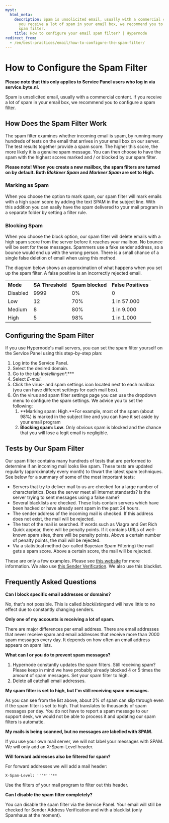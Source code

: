 ```yaml
---
myst:
  html_meta:
    description: Spam is unsolicited email, usually with a commercial content. If
      you receive a lot of spam in your email box, we recommend you to configure a
      spam filter.
    title: How to configure your email spam filter? | Hypernode
redirect_from:
  - /en/best-practices/email/how-to-configure-the-spam-filter/
---
```


<!-- source: https://support.hypernode.com/en/best-practices/email/how-to-configure-the-spam-filter/ -->

# How to Configure the Spam Filter

**Please note that this only applies to Service Panel users who log in via service.byte.nl.**

Spam is unsolicited email, usually with a commercial content. If you receive a lot of spam in your email box, we recommend you to configure a spam filter.

## How Does the Spam Filter Work

The spam filter examines whether incoming email is spam, by running many hundreds of tests on the email that arrives in your email box on our server. The test results together provide a spam score. The higher this score, the more likely it is a genuine spam message. You can then choose to have the spam with the highest scores marked and / or blocked by our spam filter.

**Please note! When you create a new mailbox, the spam filters are turned on by default. Both *Blokkeer Spam* and *Markeer Spam* are set to High.**

### Marking as Spam

When you choose the option to mark spam, our spam filter will mark emails with a high spam score by adding the text SPAM in the subject line. With this addition you can easily have the spam delivered to your mail program in a separate folder by setting a filter rule.

### Blocking Spam

When you choose the block option, our spam filter will delete emails with a high spam score from the server before it reaches your mailbox. No bounce will be sent for these messages. Spammers use a fake sender address, so a bounce would end up with the wrong person. There is a small chance of a single false deletion of email when using this method.

The diagram below shows an approximation of what happens when you set up the spam filter. A false positive is an incorrectly rejected email.

|          |                  |                  |                     |
| -------- | ---------------- | ---------------- | ------------------- |
| **Mode** | **SA Threshold** | **Spam blocked** | **False Positives** |
| Disabled | 9999             | 0%               | 0                   |
| Low      | 12               | 70%              | 1 in 57.000         |
| Medium   | 8                | 80%              | 1 in 9.000          |
| High     | 5                | 98%              | 1 in 1.000          |

## Configuring the Spam Filter

If you use Hypernode's mail servers, you can set the spam filter yourself on the Service Panel using this step-by-step plan:

1. Log into the Service Panel.
1. Select the desired domain.
1. Go to the tab *Instellingen*\*.\*\*\*
1. Select *E-mail*.
1. Click the virus- and spam settings icon located next to each mailbox (you can have different settings for each mail box).
1. On the virus and spam filter settings page you can use the dropdown menu to configure the spam settings. We advice you to set the following:
   1. \*\*Marking spam: High.\*\*For example, most of the spam (about 98%) is marked in the subject line and you can have it set aside by your email program
   1. **Blocking spam: Low**. Only obvious spam is blocked and the chance that you will lose a legit email is negligible.

## Tests by Our Spam Filter

Our spam filter contains many hundreds of tests that are performed to determine if an incoming mail looks like spam. These tests are updated regularly (approximately every month) to thwart the latest spam techniques. See below for a summary of some of the most important tests:

- Servers that try to deliver mail to us are checked for a large number of characteristics. Does the server meet all internet standards? Is the server trying to sent messages using a false name?
- Several blacklists are checked. These lists contain servers which have been hacked or have already sent spam in the past 24 hours.
- The sender address of the incoming mail is checked. If this address does not exist, the mail will be rejected.
- The text of the mail is searched. If words such as Viagra and Get Rich Quick appear, there will be penalty points. If it contains URLs of well-known spam sites, there will be penalty points. Above a certain number of penalty points, the mail will be rejected.
- Via a statistical method (so-called Bayesian Spam Filtering) the mail gets a spam score. Above a certain score, the mail will be rejected.

These are only a few examples. Please see [this website](http://www.spamassassin.org/) for more information. We also use [this Sender Verification](http://www.postfix.org/). We also use this blacklist.

## Frequently Asked Questions

**Can I block specific email addresses or domains?**

No, that's not possible. This is called *blacklisting*and will have little to no effect due to constantly changing senders.

**Only one of my accounts is receiving a lot of spam.**

There are major differences per email address. There are email addresses that never receive spam and email addresses that receive more than 2000 spam messages every day. It depends on how often an email address appears on spam lists.

**What can I or you do to prevent spam messages?**

1. Hypernode constantly updates the spam filters. Still receiving spam? Please keep in mind we have probably already blocked 4 or 5 times the amount of spam messages. Set your spam filter to high.
1. Delete all catchall email addresses.

**My spam filter is set to high, but I'm still receiving spam messages.**

As you can see from the list above, about 2% of spam can slip through even if the spam filter is set to high. That translates to thousands of spam messages per day. You do not have to report a spam message to our support desk, we would not be able to process it and updating our spam filters is automatic.

**My mails is being scanned, but no messages are labelled with SPAM.**

If you use your own mail server, we will not label your messages with SPAM. We will only add an X-Spam-Level header.

**Will forward addresses also be filtered for spam?**

For forward addresses we will add a mail header:

```
X-Spam-Level: '''*'''**
```

Use the filters of your mail program to filter out this header.

**Can I disable the spam filter completely?**

You can disable the spam filter via the Service Panel. Your email will still be checked for Sender Address Verification and with a blacklist (only Spamhaus at the moment).
